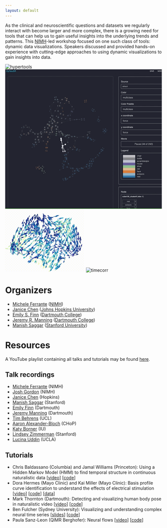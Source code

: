 ```yaml
---
layout: default
---
```


As the clinical and neuroscientific questions and datasets we regularly interact with become larger and more complex, there is a growing need for tools that can help us to gain useful insights into the underlying trends and patterns.  This [NIMH](https://www.nimh.nih.gov/)-led workshop focused on one such class of tools: dynamic data visualizations.  Speakers discussed and provided hands-on experience with cutting-edge approaches to using dynamic visualizations to gain insights into data.

![hypertools](https://raw.githubusercontent.com/dynamicdataviz/dynamicdataviz.github.io/main/img/hypertools.gif) ![dyneusr](https://raw.githubusercontent.com/dynamicdataviz/dynamicdataviz.github.io/main/img/dyneusr.gif) ![neuralflow](https://raw.githubusercontent.com/dynamicdataviz/dynamicdataviz.github.io/main/img/neural_flow.gif) ![timecorr](https://raw.githubusercontent.com/dynamicdataviz/dynamicdataviz.github.io/main/img/timecorr.gif)

# Organizers
- [Michele Ferrante](https://www.nimh.nih.gov/about/organization/dnbbs/behavioral-science-and-integrative-neuroscience-research-branch/theoretical-and-computational-neuroscience-program) ([NIMH](https://www.nimh.nih.gov/))
- [Janice Chen](http://jchenlab.johnshopkins.edu/) ([Johns Hopkins University](https://krieger.jhu.edu/))
- [Emily S. Finn](https://thefinnlab.github.io/) ([Dartmouth College](https://home.dartmouth.edu/))
- [Jeremy R. Manning](http://www.context-lab.com/) ([Dartmouth College](https://home.dartmouth.edu/))
- [Manish Saggar](https://braindynamicslab.github.io/) ([Stanford University](https://www.stanford.edu/))


# Resources
A YouTube playlist containing all talks and tutorials may be found [here](https://youtube.com/playlist?list=PLjQYT8Fwp987E0tZdeMMgSY0juQmaZ8f0).

## Talk recordings
- [Michele Ferrante](https://youtu.be/43pPzBkF2eI?t=31s) (NIMH)
- [Josh Gordon](https://youtu.be/43pPzBkF2eI?t=19m54s) (NIMH)
- [Janice Chen](https://youtu.be/43pPzBkF2eI?t=22m30s) (Hopkins)
- [Manish Saggar](https://youtu.be/43pPzBkF2eI?t=31m57s) (Stanford)
- [Emily Finn](https://youtu.be/43pPzBkF2eI?t=43m6s) (Dartmouth)
- [Jeremy Manning](https://youtu.be/43pPzBkF2eI?t=51m55s) (Dartmouth)
- [Tim Behrens](https://youtu.be/43pPzBkF2eI?t=62m28s) (UCL)
- [Aaron Alexander-Bloch](https://youtu.be/43pPzBkF2eI?t=91m32s) (CHoP)
- [Katy Borner](https://youtu.be/43pPzBkF2eI?t=122m28s) (IU)
- [Lindsey Zimmerman](https://youtu.be/43pPzBkF2eI?t=154m13s) (Stanford)
- [Lucina Uddin](https://youtu.be/43pPzBkF2eI?t=187m29s) (UCLA)


## Tutorials
- Chris Baldassano (Columbia) and Jamal Williams (Princeton): Using a Hidden Markov Model (HMM) to find temporal structure in continuous naturalistic data [[video](https://youtu.be/hHQP2hftNcg?t=10m37s)] [[code](https://www.dropbox.com/s/9d0uao5cu37x3e5/final.zip?dl=0)]
- Dora Hermes (Mayo Clinic) and Kai Miller (Mayo Clinic): Basis profile curve identification to understand the effects of electrical stimulation [[video](https://youtu.be/PB9UYcQzDfU)] [[code](https://github.com/MultimodalNeuroimagingLab/bpc_jupyter)] [[data](https://openneuro.org/datasets/ds003708)]
- Mark Thornton (Dartmouth): Detecting and visualizing human body pose in naturalistic video [[video](https://youtu.be/UfRC3leMTlU)] [[code](https://colab.research.google.com/drive/1HN2S0zGqOSepLBN5IeJ-jBmzIO4W1aLq?usp=sharing)]
- Ben Fulcher (Sydney University): Visualizing and understanding complex neural time series [[slides](https://raw.githubusercontent.com/dynamicdataviz/dynamicdataviz.github.io/main/doc/BFulcher_DiDViz_NIMH.pdf)] [[code](https://github.com/benfulcher/hctsaTutorial_BonnEEG)]
- Paula Sanz-Leon (QIMR Berghofer): Neural flows [[video](https://youtu.be/EKn17BOEQLU)] [[code](https://github.com/brain-modelling-group/neural-flows/tree/master/examples)]
